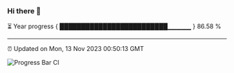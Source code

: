 ### Hi there 👋

⏳ Year progress { █████████████████████████▁▁▁▁▁ } 86.58 %

---

⏰ Updated on Mon, 13 Nov 2023 00:50:13 GMT

![Progress Bar CI](https://github.com/liununu/liununu/workflows/Progress%20Bar%20CI/badge.svg)
